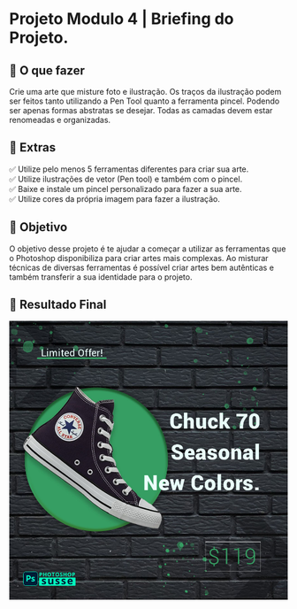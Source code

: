 <h1> Projeto Modulo 4 | Briefing do Projeto. </h1>

<h2 dir="auto"> 📝 O que fazer </h2>

Crie uma arte que misture foto e ilustração.
Os traços da ilustração podem ser feitos tanto 
utilizando a Pen Tool quanto a ferramenta pincel. 
Podendo ser apenas formas abstratas se desejar.
Todas as camadas devem estar renomeadas e organizadas.

<h2 dir="auto"> 🚦 Extras </h2>

✅ Utilize pelo menos 5 ferramentas diferentes para criar sua arte. <br>
✅ Utilize ilustrações de vetor (Pen tool) e também com o pincel. <br>
✅ Baixe e instale um pincel personalizado para fazer a sua arte. <br>
✅ Utilize cores da própria imagem para fazer a ilustração. <br>


<h2 dir="auto"> 🎯 Objetivo </h2>

O objetivo desse projeto é te ajudar a começar a utilizar as 
ferramentas que o Photoshop disponibiliza para criar artes mais complexas. 
Ao misturar técnicas de diversas ferramentas é possível criar artes 
bem autênticas e também transferir a sua identidade para o projeto.


<h2 dir="auto"> 🚩 Resultado Final </h2>

![](https://github.com/Diegojfsr/Curso_Photoshop_Susse/blob/main/Jpeg_Projetos/Projeto%20Modulo%204.jpg)


